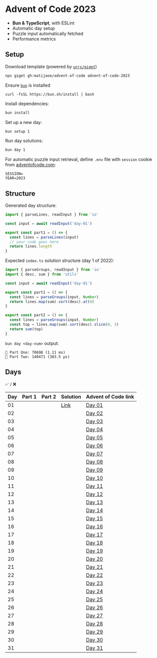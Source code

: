 # Advent of Code 2023

- **Bun & TypeScript**, with ESLint
- Automatic day setup
- Puzzle input automatically fetched
- Performance metrics

## Setup

Download template (powered by [`unjs/giget`](https://github.com/unjs/giget))
```bash
npx giget gh:matijaoe/advent-of-code advent-of-code-2023
```

Ensure [`bun`](https://bun.sh/) is installed
```
curl -fsSL https://bun.sh/install | bash
```

Install dependencies:
```bash
bun install
```

Set up a new day:
```bash
bun setup 1
```

Run day solutions:
```bash
bun day 1
```

For automatic puzzle input retrieval, define `.env` file with `session` cookie from [adventofcode.com](https://adventofcode.com):
```env
SESSION=
YEAR=2023
```

## Structure

Generated day structure:
```ts
import { parseLines, readInput } from 'io'

const input = await readInput('day-01')

export const part1 = () => {
  const lines = parseLines(input)
  // your code goes here
  return lines.length
}
```

Expected `index.ts` solution structure (day 1 of 2022):
```ts
import { parseGroups, readInput } from 'io'
import { desc, sum } from 'utils'

const input = await readInput('day-01')

export const part1 = () => {
  const lines = parseGroups(input, Number)
  return lines.map(sum).sort(desc).at(0)
}

export const part2 = () => {
  const lines = parseGroups(input, Number)
  const top = lines.map(sum).sort(desc).slice(0, 3)
  return sum(top)
}
```

`bun day <day-num>` output:
```
🌲 Part One: 70698 (1.11 ms)
🎄 Part Two: 140471 (383.5 µs)
```


## Days
✅ / ❌

| Day | Part 1 | Part 2 | Solution                      | Advent of Code link                                   |
| --- | ------ | ------ | ----------------------------- | ------------------------------------------ |
| 01  |        |        | [Link](./src/day-01/index.ts) | [Day 01](https://adventofcode.com/2023/day/1) |
| 02  |        |        |                               | [Day 02](https://adventofcode.com/2023/day/2) |
| 03  |        |        |                               | [Day 03](https://adventofcode.com/2023/day/3) |
| 04  |        |        |                               | [Day 04](https://adventofcode.com/2023/day/4) |
| 05  |        |        |                               | [Day 05](https://adventofcode.com/2023/day/5) |
| 06  |        |        |                               | [Day 06](https://adventofcode.com/2023/day/6) |
| 07  |        |        |                               | [Day 07](https://adventofcode.com/2023/day/7) |
| 08  |        |        |                               | [Day 08](https://adventofcode.com/2023/day/8) |
| 09  |        |        |                               | [Day 09](https://adventofcode.com/2023/day/9) |
| 10  |        |        |                               | [Day 10](https://adventofcode.com/2023/day/10) |
| 11  |        |        |                               | [Day 11](https://adventofcode.com/2023/day/11) |
| 12  |        |        |                               | [Day 12](https://adventofcode.com/2023/day/12) |
| 13  |        |        |                               | [Day 13](https://adventofcode.com/2023/day/13) |
| 14  |        |        |                               | [Day 14](https://adventofcode.com/2023/day/14) |
| 15  |        |        |                               | [Day 15](https://adventofcode.com/2023/day/15) |
| 16  |        |        |                               | [Day 16](https://adventofcode.com/2023/day/16) |
| 17  |        |        |                               | [Day 17](https://adventofcode.com/2023/day/17) |
| 18  |        |        |                               | [Day 18](https://adventofcode.com/2023/day/18) |
| 19  |        |        |                               | [Day 19](https://adventofcode.com/2023/day/19) |
| 20  |        |        |                               | [Day 20](https://adventofcode.com/2023/day/20) |
| 21  |        |        |                               | [Day 21](https://adventofcode.com/2023/day/21) |
| 22  |        |        |                               | [Day 22](https://adventofcode.com/2023/day/22) |
| 23  |        |        |                               | [Day 23](https://adventofcode.com/2023/day/23) |
| 24  |        |        |                               | [Day 24](https://adventofcode.com/2023/day/24) |
| 25  |        |        |                               | [Day 25](https://adventofcode.com/2023/day/25) |
| 26  |        |        |                               | [Day 26](https://adventofcode.com/2023/day/26) |
| 27  |        |        |                               | [Day 27](https://adventofcode.com/2023/day/27) |
| 28  |        |        |                               | [Day 28](https://adventofcode.com/2023/day/28) |
| 29  |        |        |                               | [Day 29](https://adventofcode.com/2023/day/29) |
| 30  |        |        |                               | [Day 30](https://adventofcode.com/2023/day/30) |
| 31  |        |        |                               | [Day 31](https://adventofcode.com/2023/day/31) |
